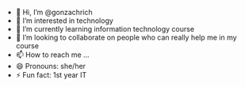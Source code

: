 - 👋 Hi, I’m @gonzachrich
- 👀 I’m interested in technology
- 🌱 I’m currently learning information technology course
- 💞️ I’m looking to collaborate on people who can really help me in my course
- 📫 How to reach me ...
- 😄 Pronouns: she/her
- ⚡ Fun fact: 1st year IT

<!---
gonzachrich/gonzachrich is a ✨ special ✨ repository because its `README.md` (this file) appears on your GitHub profile.
You can click the Preview link to take a look at your changes.
--->
